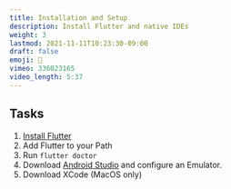 ```yaml
---
title: Installation and Setup
description: Install Flutter and native IDEs
weight: 3
lastmod: 2021-11-11T10:23:30-09:00
draft: false
emoji: 👶
vimeo: 336023165
video_length: 5:37
---
```


## Tasks

1. [Install Flutter](https://flutter.dev/docs/get-started/install)
1. Add Flutter to your Path 
1. Run `flutter doctor`
1. Download [Android Studio](https://developer.android.com/studio) and configure an Emulator.
1. Download XCode (MacOS only)


